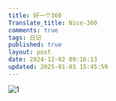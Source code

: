```yaml
---
title: 好一个360
Translate_title: Nice-360
comments: true
tags: 日记
published: true
layout: post
date: 2024-12-02 09:16:13
updated: 2025-01-03 15:45:59
---
```


![1](https://img.zmal.top/old/1.m7vr8vle.jpg)
